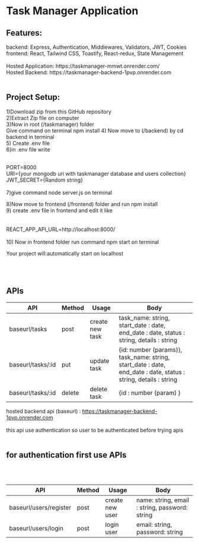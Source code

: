 <h1>Task Manager Application</h1>
<h2> Features: </h2>
backend: Express, Authentication, Middlewares, Validators, JWT, Cookies <br>
frontend: React, Tailwind CSS, Toastify, React-redux, State Management
<br><br>
Hosted Application: https://taskmanager-mmwt.onrender.com/  <br>
Hosted Backend: https://taskmanager-backend-1pvp.onrender.com
<br><br>

<h2>Project Setup: </h2>
1)Download zip from this GitHub repository <br>
2)Extract Zip file on computer <br>
3)Now in root (/taskmanager) folder <br>
Give command on terminal npm install
4) Now move to (/backend) by cd backend in terminal <br>
5) Create .env file <br>
6)in .env file write <br> <br>

PORT=8000 <br>
URI={your mongodb uri with taskmanager database and users collection} <br>
JWT_SECRET={Random string}
 <br>
 <br>
7)give command node server.js on terminal <br>

8)Now move to frontend (/frontend) folder and run npm install <br>
9) create .env file in frontend and edit it like <br> <br>
<br>
REACT_APP_API_URL=http://localhost:8000/
<br><br>
10) Now in frontend folder run command npm start on terminal <br>

Your project will:automatically start on localhost
<br>
<br>
<br>
<br>

<h2> APIs </h2/h2>

| API           | Method        | Usage         | Body          |
| ------------- | ------------- | ------------- | ------------- |
|  baseurl/tasks | post  | create new task | task_name: string, start_date : date, end_date : date, status : string, details : string
|  baseurl/tasks/:id | put  | update task | {id: number (params)}, task_name: string, start_date : date, end_date : date, status : string, details : string 
|  baseurl/tasks/:id | delete  | delete task | {id : number (param) }


hosted backend api (baseurl) : https://taskmanager-backend-1pvp.onrender.com <br>
<br>
this api use authentication so user to be authenticated before trying apis  <br> <br>

<h2> for authentication first use APIs </h2> <br> <br>

| API           | Method        | Usage         | Body          |
| ------------- | ------------- | ------------- | ------------- |
|  baseurl/users/register | post  | create new user | name: string, email : string, password: string
|  baseurl/users/login | post  | login user | email: string, password: string



